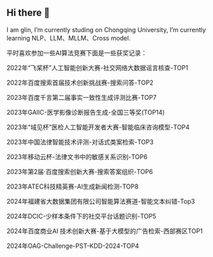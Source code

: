 ## Hi there 👋
I am glin, I’m currently studing on Chongqing University, I’m currently learning NLP、LLM、MLLM、Cross model.

平时喜欢参加一些AI算法竞赛下面是一些获奖记录：

2022年“飞桨杯”人工智能创新大赛-社交网络大数据谣言核查-TOP1

2022年百度搜索首届技术创新挑战赛-搜索问答-TOP2

2023年百度千言第二届事实一致性生成评测比赛-TOP7

2023年GAIIC-医学影像诊断报告生成-全国三等奖(TOP14)

2023年“域见杯”医检人工智能开发者大赛-智能临床咨询模型-TOP4

2023年中国法律智能技术评测-对话式类案检索-TOP3

2023年移动云杯-法律文书中的敏感关系识别-TOP6

2023年第2届·百度搜索创新大赛-搜索答案组织-TOP6

2023年ATEC科技精英赛-AI生成新闻检测-TOP8

2024年福建省大数据集团有限公司智能算法赛道-智能文本纠错-Top3

2024年DCIC-少样本条件下的社交平台话题识别-TOP5

2024年百度商业AI 技术创新大赛-基于大模型的广告检索-西部赛区TOP1

2024年OAG-Challenge-PST-KDD-2024-TOP4
